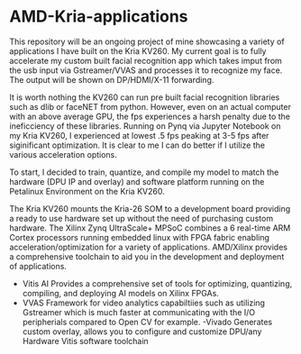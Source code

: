 # AMD-Kria-applications

This repository will be an ongoing project of mine showcasing a variety of applications I have built on the Kria KV260.  My current goal is to fully accelerate my custom built facial recognition app which takes imput from the usb input via Gstreamer/VVAS and processes it to recognize my face. The output will be shown on DP/HDMI/X-11 forwarding.

It is worth nothing the KV260 can run pre built facial recognition libraries such as dlib or faceNET from python. However, even on an actual computer with an above average GPU, the fps experiences a harsh penalty due to the ineficciency of these libraries. Running on Pynq via Jupyter Notebook on my Kria KV260, I experienced at lowest .5 fps peaking at 3-5 fps after siginificant optimization. It is clear to me I can do better if I utilize the various acceleration options.

To start, I decided to train, quantize, and compile my model to match the hardware (DPU IP and overlay) and software platform running on the Petalinux Environment on the Kria KV260. 






The Kria KV260 mounts the Kria-26 SOM to a development board providing a ready to use hardware set up without the need of purchasing custom hardware. The Xilinx Zynq UltraScale+ MPSoC combines a 6 real-time ARM Cortex processors running embedded linux with FPGA fabric enabling acceleration/optimization for a variety of applications. AMD/Xilinx provides a comprehensive toolchain to aid you in the development and deployment of applications. 

- Vitis AI
  Provides a comprehensive set of tools for optimizing, quantizing, compiling, and deploying AI models on Xilinx FPGAs. 
- VVAS
  Framework for video analytics capabiltiies such as utilizing Gstreamer which is much faster at communicating with the I/O peripherials compared to Open CV for example.
-Vivado
  Generates custom overlay, allows you to configure and customize DPU/any Hardware
  Vitis software toolchain
  
